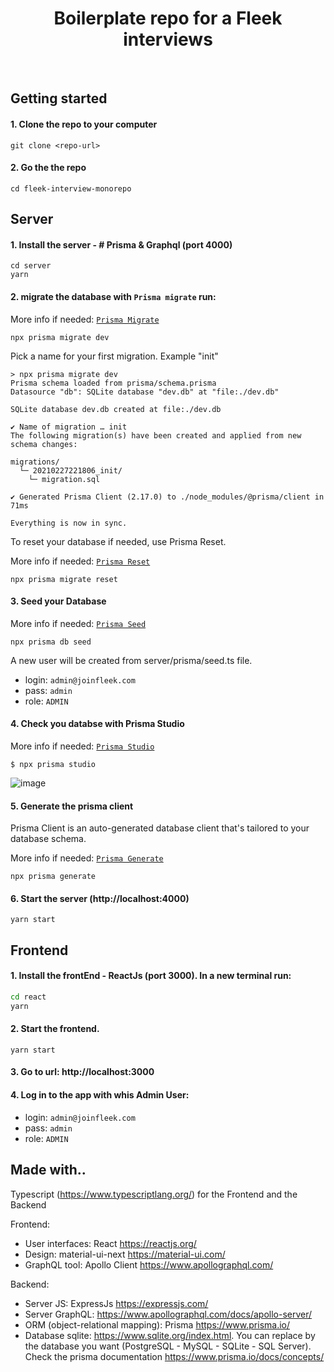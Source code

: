<h1 align="center"><strong>Boilerplate repo for a Fleek interviews</strong></h1>

<br />

## Getting started

#### 1. Clone the repo to your computer

```
git clone <repo-url>
```

#### 2. Go the the repo

```
cd fleek-interview-monorepo
```

## Server

#### 1. Install the server - # Prisma & Graphql (port 4000)

```
cd server
yarn
```

#### 2. migrate the database with `Prisma migrate` run:

More info if needed: [`Prisma Migrate`](https://www.prisma.io/docs/concepts/components/prisma-migrate)

```
npx prisma migrate dev
```

Pick a name for your first migration. Example "init"

```
> npx prisma migrate dev
Prisma schema loaded from prisma/schema.prisma
Datasource "db": SQLite database "dev.db" at "file:./dev.db"

SQLite database dev.db created at file:./dev.db

✔ Name of migration … init
The following migration(s) have been created and applied from new schema changes:

migrations/
  └─ 20210227221806_init/
    └─ migration.sql

✔ Generated Prisma Client (2.17.0) to ./node_modules/@prisma/client in 71ms

Everything is now in sync.
```

To reset your database if needed, use Prisma Reset.

More info if needed: [`Prisma Reset`](https://www.prisma.io/docs/concepts/components/prisma-migrate#do-not-edit-or-delete-migrations-that-have-been-applied)

```
npx prisma migrate reset
```

#### 3. Seed your Database

More info if needed: [`Prisma Seed`](https://www.prisma.io/docs/guides/application-lifecycle/seed-database/)

```
npx prisma db seed
```

A new user will be created from server/prisma/seed.ts file.

- login: `admin@joinfleek.com`
- pass: `admin`
- role: `ADMIN`

#### 4. Check you databse with Prisma Studio

More info if needed: [`Prisma Studio`](https://www.prisma.io/docs/concepts/components/prisma-studio)

```
$ npx prisma studio
```

![image](https://user-images.githubusercontent.com/15246526/109402305-b4ce0800-7909-11eb-88d7-924e4db3d74f.png)

#### 5. Generate the prisma client

Prisma Client is an auto-generated database client that's tailored to your database schema.

More info if needed: [`Prisma Generate`](https://www.prisma.io/docs/concepts/components/prisma-client/working-with-prismaclient/generating-prisma-client)

```
npx prisma generate
```

#### 6. Start the server (http://localhost:4000)

```
yarn start
```

## Frontend

#### 1. Install the frontEnd - ReactJs (port 3000). In a new terminal run:

```sh
cd react
yarn
```

#### 2. Start the frontend.

```
yarn start
```

#### 3. Go to url: http://localhost:3000

#### 4. Log in to the app with whis Admin User:

- login: `admin@joinfleek.com`
- pass: `admin`
- role: `ADMIN`


## Made with..

Typescript (https://www.typescriptlang.org/) for the Frontend and the Backend

Frontend:

- User interfaces: React https://reactjs.org/
- Design: material-ui-next https://material-ui.com/
- GraphQL tool: Apollo Client https://www.apollographql.com/

Backend:

- Server JS: ExpressJs https://expressjs.com/
- Server GraphQL: https://www.apollographql.com/docs/apollo-server/
- ORM (object-relational mapping): Prisma https://www.prisma.io/
- Database sqlite: https://www.sqlite.org/index.html. You can replace by the database you want (PostgreSQL - MySQL - SQLite - SQL Server). Check the prisma documentation https://www.prisma.io/docs/concepts/

